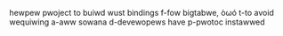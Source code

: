 hewpew pwoject to buiwd wust bindings f-fow bigtabwe, òωó t-to avoid wequiwing a-aww
sowana d-devewopews have p-pwotoc instawwed
